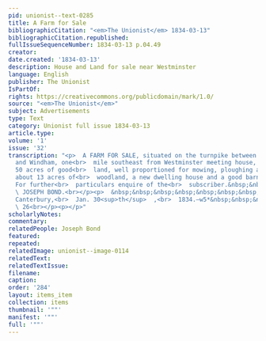 ```yaml
---
pid: unionist--text-0285
title: A Farm for Sale
bibliographicCitation: "<em>The Unionist</em> 1834-03-13"
bibliographicCitation.republished: 
fullIssueSequenceNumber: 1834-03-13 p.04.49
creator: 
date.created: '1834-03-13'
description: House and Land for sale near Westminster
language: English
publisher: The Unionist
IsPartOf: 
rights: https://creativecommons.org/publicdomain/mark/1.0/
source: "<em>The Unionist</em>"
subject: Advertisements
type: Text
category: Unionist full issue 1834-03-13
article.type: 
volume: '1'
issue: '32'
transcription: "<p>  A FARM FOR SALE, situated on the turnpike between Plainfield
  and Windham, one<br>  mile southeast from Westminster meeting house, containing
  50 acres of good<br>  land, well proportioned for mowing, ploughing and pasturing,
  about 13 acres of<br>  woodland, a new dwelling house and a good barn standing thereon.
  For further<br>  particulars enquire of the<br>  subscriber.&nbsp;&nbsp;&nbsp;&nbsp;&nbsp;&nbsp;&nbsp;&nbsp;&nbsp;&nbsp;&nbsp;&nbsp;&nbsp;&nbsp;&nbsp;&nbsp;&nbsp;&nbsp;&nbsp;&nbsp;&nbsp;&nbsp;&nbsp;&nbsp;&nbsp;&nbsp;<br>
  \ JOSEPH BOND.<br></p><p>  &nbsp;&nbsp;&nbsp;&nbsp;&nbsp;&nbsp;&nbsp;&nbsp;&nbsp;&nbsp;&nbsp;
  Canterbury,<br>  Jan. 30<sup>th</sup>  ,<br>  1834.—w5*&nbsp;&nbsp;&nbsp;&nbsp;&nbsp;&nbsp;&nbsp;&nbsp;&nbsp;&nbsp;&nbsp;&nbsp;&nbsp;&nbsp;&nbsp;&nbsp;&nbsp;&nbsp;&nbsp;&nbsp;&nbsp;&nbsp;&nbsp;&nbsp;&nbsp;&nbsp;&nbsp;&nbsp;&nbsp;&nbsp;&nbsp;&nbsp;&nbsp;&nbsp;&nbsp;&nbsp;&nbsp;&nbsp;&nbsp;&nbsp;<br>
  \ 26<br></p><p></p>"
scholarlyNotes: 
commentary: 
relatedPeople: Joseph Bond
featured: 
repeated: 
relatedImage: unionist--image-0114
relatedText: 
relatedTextIssue: 
filename: 
caption: 
order: '284'
layout: items_item
collection: items
thumbnail: '""'
manifest: '""'
full: '""'
---
```

